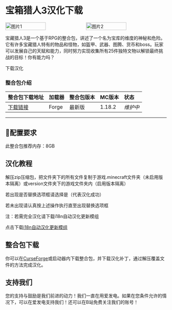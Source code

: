 # 宝箱猎人3汉化下载
<div style="display: flex">
  <img src="https://www.bisecthosting.com/images/CF/Vault_Hunters/BH_VH_Screenshot4.webp" style="width:50%" alt="图片1">
  <img src="https://s1.ax1x.com/2023/07/22/pCqiw5j.jpg" style="width:50%" alt="图片2">
</div>

宝藏猎人3是一个基于RPG的整合包，讲述了一个名为宝库的维度的神秘和危险。它有许多宝藏猎人特有的物品和怪物，如盔甲、武器、图腾、货币和boss。玩家可以发展自己的天赋和能力，同时努力实现收集所有25件独特文物以解锁最终挑战的目标！你有能力吗？

<div style="display: flex;">
  <ButtonComponent link="https://vmhanhuazu.lanzoui.com/s/the-Vault-03">下载汉化</ButtonComponent>
</div>

### 整合包介绍

整合包下载地址|加载器|整合包版本|MC版本|状态
:-|:-|:-|:-|:-
[下载链接](https://www.curseforge.com/minecraft/modpacks/vault-hunters-1-18-2/files/all?page=1&pageSize=20)|Forge|最新版|1.18.2|*维护中*|


---

## 🔧配置要求
此整合包推荐内存：8GB

## 汉化教程
解压zip压缩包，把文件夹下的所有文件复制于游戏.minecraft文件夹（未启用版本隔离）或version文件夹下的游戏文件夹内（启用版本隔离）

若出现是否替换选项框请选择是（代表汉化成功）

若未出现请认真按上述操作执行直至出现替换选项框

注：若需完全汉化请下载i18n自动汉化更新模组

点击下载[i18n自动汉化更新模组](https://www.curseforge.com/minecraft/mc-mods/i18nupdatemod)

## 整合包下载
你可以在[CurseForge](https://www.curseforge.com/minecraft/modpacks/vault-hunters-1-18-2)或启动器内下载整合包，并下载汉化补丁，通过解压覆盖文件的方法完成汉化。

## 支持我们
您的支持与鼓励是我们前进的动力！我们一直在用爱发电。如果在您条件允许的情况下，可以在爱发电支持我们！还可以在B站免费关注我们的账号！